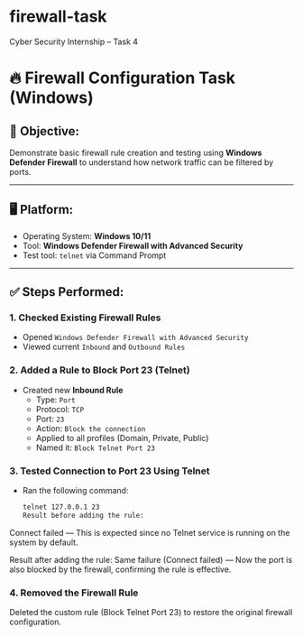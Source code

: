 # firewall-task
Cyber Security Internship – Task 4
# 🔥 Firewall Configuration Task (Windows)

## 🎯 Objective:
Demonstrate basic firewall rule creation and testing using **Windows Defender Firewall** to understand how network traffic can be filtered by ports.

---

## 🖥️ Platform:
- Operating System: **Windows 10/11**
- Tool: **Windows Defender Firewall with Advanced Security**
- Test tool: `telnet` via Command Prompt

---

## ✅ Steps Performed:

### 1. Checked Existing Firewall Rules
- Opened `Windows Defender Firewall with Advanced Security`
- Viewed current `Inbound` and `Outbound Rules`

### 2. Added a Rule to Block Port 23 (Telnet)
- Created new **Inbound Rule**
  - Type: `Port`
  - Protocol: `TCP`
  - Port: `23`
  - Action: `Block the connection`
  - Applied to all profiles (Domain, Private, Public)
  - Named it: `Block Telnet Port 23`

### 3. Tested Connection to Port 23 Using Telnet
- Ran the following command:
  ```bash
  telnet 127.0.0.1 23
  Result before adding the rule:
Connect failed — This is expected since no Telnet service is running on the system by default.

Result after adding the rule:
Same failure (Connect failed) — Now the port is also blocked by the firewall, confirming the rule is effective.

### 4. Removed the Firewall Rule
Deleted the custom rule (Block Telnet Port 23) to restore the original firewall configuration.
